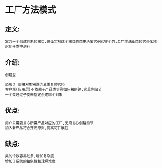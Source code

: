 # 工厂方法模式

## 定义:
    
    定义一个创建对象的接口,但让实现这个接口的类来决定实例化哪个类,工厂方法让类的实例化推迟到子类中进行
    
## 介绍:
    
    创建型
    
    适用于 创建对象需要大量重复的代码
    客户端(应用层)不依赖于产品类实例如何被创建,实现等细节
    一个类通过子类来指定创建哪个对象
    
## 优点:

    用户只需要关心所需产品对应的工厂,无须关心创建细节
    加入新产品符合开闭原则,提高可扩展性

## 缺点:

    类的个数容易过多,增加复杂度
    增加了系统的抽象性和理解难度

